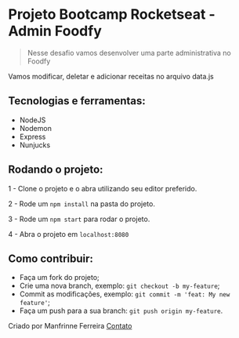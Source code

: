# Projeto Bootcamp Rocketseat - Admin Foodfy

> Nesse desafio vamos desenvolver uma parte administrativa no Foodfy

Vamos modificar, deletar e adicionar receitas no arquivo data.js 

 ## Tecnologias e ferramentas:

 <ul>
  <li>NodeJS</li>
  <li>Nodemon</li>
  <li>Express</li>
  <li>Nunjucks</li>
 </ul>
 
## Rodando o projeto:

1 - Clone o projeto e o abra utilizando seu editor preferido.

2 - Rode um `npm install` na pasta do projeto.

3 - Rode um `npm start` para rodar o projeto.

4 - Abra o projeto em `localhost:8080`

## Como contribuir:

-  Faça um fork do projeto;
-  Crie uma nova branch, exemplo: `git checkout -b my-feature`;
-  Commit as modificações, exemplo: `git commit -m 'feat: My new feature'`;
-  Faça um push para a sua branch: `git push origin my-feature`.

Criado por Manfrinne Ferreira [Contato](https://www.linkedin.com/in/manfrinne-ferreira-6033121a7/)